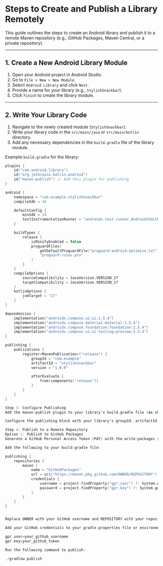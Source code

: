 
# Steps to Create and Publish a Library Remotely

This guide outlines the steps to create an Android library and publish it to a remote Maven repository (e.g., GitHub Packages, Maven Central, or a private repository).

---

## 1. **Create a New Android Library Module**

1. Open your Android project in Android Studio.
2. Go to `File > New > New Module`.
3. Select `Android Library` and click `Next`.
4. Provide a name for your library (e.g., `StylishSnackbar`).
5. Click `Finish` to create the library module.

---

## 2. **Write Your Library Code**

1. Navigate to the newly created module (`StylishSnackbar`).
2. Write your library code in the `src/main/java` or `src/main/kotlin` directory.
3. Add any necessary dependencies in the `build.gradle` file of the library module.

Example `build.gradle` for the library:

```kotlin
plugins {
    id("com.android.library")
    id("org.jetbrains.kotlin.android")
    id("maven-publish") // Add this plugin for publishing
}

android {
    namespace = "com.example.stylishsnackbar"
    compileSdk = 34

    defaultConfig {
        minSdk = 24
        testInstrumentationRunner = "androidx.test.runner.AndroidJUnitRunner"
    }

    buildTypes {
        release {
            isMinifyEnabled = false
            proguardFiles(
                getDefaultProguardFile("proguard-android-optimize.txt"),
                "proguard-rules.pro"
            )
        }
    }
    compileOptions {
        sourceCompatibility = JavaVersion.VERSION_17
        targetCompatibility = JavaVersion.VERSION_17
    }
    kotlinOptions {
        jvmTarget = "17"
    }
}

dependencies {
    implementation("androidx.compose.ui:ui:1.5.4")
    implementation("androidx.compose.material:material:1.5.4")
    implementation("androidx.compose.foundation:foundation:1.5.4")
    implementation("androidx.compose.ui:ui-tooling-preview:1.5.4")
}

publishing {
    publications {
        register<MavenPublication>("release") {
            groupId = "com.example"
            artifactId = "stylishsnackbar"
            version = "1.0.0"

            afterEvaluate {
                from(components["release"])
            }
        }
    }
}

Step 3: Configure Publishing
Add the maven-publish plugin to your library's build.gradle file (as shown above).

Configure the publishing block with your library's groupId, artifactId, and version.

Step 4: Publish to a Remote Repository
Option 1: Publish to GitHub Packages
Generate a GitHub Personal Access Token (PAT) with the write:packages scope.

Add the following to your build.gradle file:

publishing {
    repositories {
        maven {
            name = "GitHubPackages"
            url = uri("https://maven.pkg.github.com/OWNER/REPOSITORY")
            credentials {
                username = project.findProperty("gpr.user") ?: System.getenv("GITHUB_USERNAME")
                password = project.findProperty("gpr.key") ?: System.getenv("GITHUB_TOKEN")
            }
        }
    }
}


Replace OWNER with your GitHub username and REPOSITORY with your repository name.

Add your GitHub credentials to your gradle.properties file or environment variables:

gpr.user=your_github_username
gpr.key=your_github_token

Run the following command to publish:

./gradlew publish
